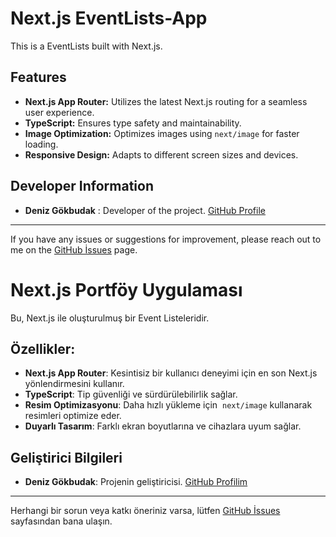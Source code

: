 # Next.js EventLists-App

This is a EventLists built with Next.js.

## Features

- **Next.js App Router:** Utilizes the latest Next.js routing for a seamless user experience.
- **TypeScript:** Ensures type safety and maintainability.
- **Image Optimization:** Optimizes images using `next/image` for faster loading.
- **Responsive Design:** Adapts to different screen sizes and devices.

## Developer Information

- **Deniz Gökbudak** : Developer of the project. [GitHub Profile](https://github.com/hobaaaa)

---

If you have any issues or suggestions for improvement, please reach out to me on the [GitHub İssues](https://github.com/hobaaaa/EventListsWithNextjs-Tailwind-/issues) page.

# Next.js Portföy Uygulaması

Bu, Next.js ile oluşturulmuş bir Event Listeleridir.

## Özellikler:

- **Next.js App Router**: Kesintisiz bir kullanıcı deneyimi için en son Next.js yönlendirmesini kullanır.
- **TypeScript**: Tip güvenliği ve sürdürülebilirlik sağlar.
- **Resim Optimizasyonu**: Daha hızlı yükleme için  `next/image` kullanarak resimleri optimize eder.
- **Duyarlı Tasarım**: Farklı ekran boyutlarına ve cihazlara uyum sağlar.

## Geliştirici Bilgileri

- **Deniz Gökbudak**: Projenin geliştiricisi. [GitHub Profilim](https://github.com/hobaaaa)

---

Herhangi bir sorun veya katkı öneriniz varsa, lütfen [GitHub İssues](https://github.com/hobaaaa/EventListsWithNextjs-Tailwind-/issues) sayfasından bana ulaşın.
